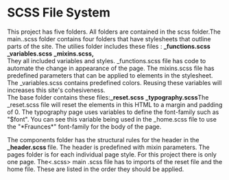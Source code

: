 # SCSS File System

<p> This project has five folders. All folders are contained in the scss folder.The main..scss folder contains four folders that have stylesheets that outline parts of the site. The utilies folder includes these files : <strong>_functions.scss</strong> <strong>_variables.scss</strong> <strong>_mixins.scss,</strong>
 <br>
 They all included variables and styles. _functions.scss file has code to automate the change in appearance of the page. The mixins.scss file has predefined parameters that can be applied to elements in the stylesheet. The _variables.scss contains predefined colors. Reusing these variables will increases this site's cohesiveness. 
 <br>
 The base folder contains these files:<strong>_reset.scss</strong> <strong> _typography.scss</strong>The _reset.scss file will reset the elements in this HTML to a margin and padding of 0. The typography page uses variables to define the font-family such as "$font". You can see this variable being used in the _home.scss file to use the "*Fraunces*"  font-family for the body of the page. </p>
 
 <p>The components folder has the structural rules for the header in the <strong>_header.scss </strong>file. The header is predefined with mixin parameters.  The pages folder is for each individual page style. For this project there is only one page. The<.scss> main .scss </strong>file has to imports of the reset file and the home file. These are listed in the order they should be applied.</p>
